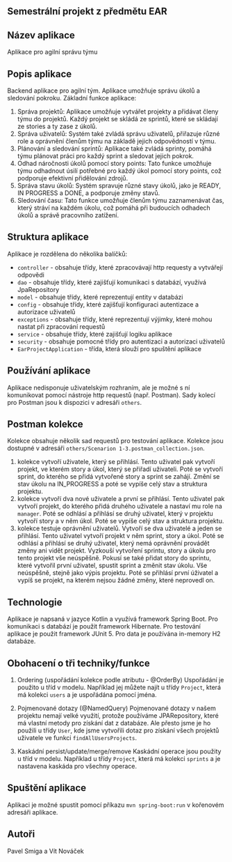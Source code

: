 ## Semestrální projekt z předmětu EAR
## Název aplikace
Aplikace pro agilní správu týmu

## Popis aplikace
Backend aplikace pro agilní tým. Aplikace umožňuje správu úkolů a sledování pokroku.
Základní funkce aplikace:
1. Správa projektů: Aplikace umožňuje vytvářet projekty a přidávat členy týmu do projektů. Každý projekt se skládá ze sprintů, které se skládají ze stories a ty zase z úkolů.
7. Správa uživatelů: Systém také zvládá správu uživatelů, přiřazuje různé role a oprávnění členům týmu na základě jejich odpovědností v týmu.
3. Plánování a sledování sprintů: Aplikace také zvládá sprinty, pomáhá týmu plánovat práci pro každý sprint a sledovat jejich pokrok.
2. Odhad náročnosti úkolů pomocí story points: Tato funkce umožňuje týmu odhadnout úsilí potřebné pro každý úkol pomocí story points, což podporuje efektivní přidělování zdrojů.
4. Správa stavu úkolů: Systém spravuje různé stavy úkolů, jako je READY, IN PROGRESS a DONE, a podporuje změny stavů.
6. Sledování času: Tato funkce umožňuje členům týmu zaznamenávat čas, který stráví na každém úkolu, což pomáhá při budoucích odhadech úkolů a správě pracovního zatížení.

## Struktura aplikace
Aplikace je rozdělena do několika balíčků:
- `controller` - obsahuje třídy, které zpracovávají http requesty a vytvářejí odpovědi
- `dao` - obsahuje třídy, které zajišťují komunikaci s databází, využívá JpaRepository
- `model` - obsahuje třídy, které reprezentují entity v databázi
- `config` - obsahuje třídy, které zajišťují konfiguraci autentizace a autorizace uživatelů
- `exceptions` - obsahuje třídy, které reprezentují výjimky, které mohou nastat při zpracování requestů
- `service` - obsahuje třídy, které zajišťují logiku aplikace
- `security` - obsahuje pomocné třídy pro autentizaci a autorizaci uživatelů
- `EarProjectApplication` - třída, která slouží pro spuštění aplikace

## Používání aplikace
Aplikace nedisponuje uživatelským rozhraním, ale je možné s ní komunikovat pomocí nástroje http requestů (např. Postman).
Sady kolecí pro Postman jsou k dispozici v adresáři `others`. 

## Postman kolekce
Kolekce obsahuje několik sad requestů pro testování aplikace. Kolekce jsou dostupné v adresáři `others/Scenarion 1-3.postman_collection.json`.
1. kolekce vytvoří uživatele, který se přihlásí. Tento uživatel pak vytvoří projekt, ve kterém story a úkol, který se přiřadí uživateli. Poté se vytvoří sprint, do kterého se přidá vytvořené story a sprint se zahájí. Změní se stav úkolu na IN_PROGRESS a poté se vypíše celý stav a struktura projektu.
2. kolekce vytvoří dva nové uživatele a první se přihlásí. Tento uživatel pak vytvoří projekt, do kterého přidá druhého uživatele a nastaví mu role na `manager`. Poté se odhlásí a přihlásí se druhý uživatel, který v projektu vytvoří story a v něm úkol. Poté se vypíše celý stav a struktura projektu. 
3. kolekce testuje oprávnění uživatelů. Vytvoří se dva uživatelé a jeden se přihlásí. Tento uživatel vytvoří projekt v něm sprint, story a úkol. Poté se odhlásí a přihlásí se druhý uživatel, který nemá oprávnění provádět změny ani vidět projekt. Vyzkouší vytvoření sprintu, story a úkolu pro tento projekt vše neúspěšně. Pokusí se také přidat story do sprintu, které vytvořil první uživatel, spustit sprint a změnit stav úkolu. Vše neúspěšně, stejně jako výpis projektu. Poté se přihlásí první úživatel a vypíš se projekt, na kterém nejsou žádné změny, které neprovedl on.


## Technologie
Aplikace je napsaná v jazyce Kotlin a využívá framework Spring Boot. Pro komunikaci s databází je použit framework Hibernate.
Pro testování aplikace je použit framework JUnit 5. Pro data je používána in-memory H2 databáze.

## Obohacení o tři techniky/funkce
1. Ordering (uspořádání kolekce podle atributu - @OrderBy)
Uspořádání je použito u tříd v modelu. Například jej můžete najít u třídy `Project`, která má kolekci `users` a je uspořádána pomocí jména.

2. Pojmenované dotazy (@NamedQuery)
Pojmenované dotazy v našem projektu nemají velké využití, protože používáme JPARepository, které má vlastní metody pro získání dat z databáze.
Ale přesto jsme je ho použili u třídy `User`, kde jsme vytvořili dotaz pro získání všech projektů uživatele ve funkci `findAllUsersProjects`.

3. Kaskádní persist/update/merge/remove
Kaskádní operace jsou použity u tříd v modelu. Například u třídy `Project`, která má kolekci `sprints` a je nastavena kaskáda pro všechny operace.


## Spuštění aplikace
Aplikaci je možné spustit pomocí příkazu `mvn spring-boot:run` v kořenovém adresáři aplikace.

## Autoři
Pavel Smiga a
Vít Nováček